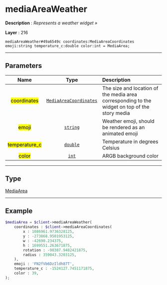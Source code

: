 # mediaAreaWeather

**Description** : *Represents a weather widget &raquo;*

**Layer** : 216

```tl
mediaAreaWeather#49a6549c coordinates:MediaAreaCoordinates emoji:string temperature_c:double color:int = MediaArea;
```

---

## Parameters

| Name | Type | Description |
| :---: | :---: | :--- |
| <mark>coordinates</mark> | [`MediaAreaCoordinates`](type/MediaAreaCoordinates) | The size and location of the media area corresponding to the widget on top of the story media |
| <mark>emoji</mark> | [`string`](type/string) | Weather emoji, should be rendered as an animated emoji |
| <mark>temperature_c</mark> | [`double`](type/double) | Temperature in degrees Celsius |
| <mark>color</mark> | [`int`](type/int) | ARGB background color |

---

## Type

[MediaArea](type/MediaArea)

---

## Example

```php
$mediaArea = $client->mediaAreaWeather(
	coordinates : $client->mediaAreaCoordinates(
		x : 1086961.9736328125,
		y : -273868.9501953125,
		w : -42690.234375,
		h : 1699551.263671875,
		rotation : -98387.9482421875,
		radius : 359043.3203125,
	),
	emoji : 'FN2fVb6DzIldh87T',
	temperature_c : -1524127.7451171875,
	color : 39,
);
```